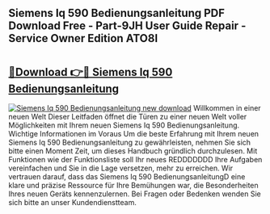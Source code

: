 ## Siemens Iq 590 Bedienungsanleitung PDF Download Free - Part-9JH User Guide Repair - Service Owner Edition ATO8I

# <h2><a href="http://df1jid.blite.top/?on=Siemens+Iq+590+Bedienungsanleitung">🔗Download 👉🔴 Siemens Iq 590 Bedienungsanleitung</a></h2>

[![Siemens Iq 590 Bedienungsanleitung new download](https://i.imgur.com/lujVjoI.png)](http://df1jid.blite.top/?on=Siemens+Iq+590+Bedienungsanleitung)
Willkommen in einer neuen Welt Dieser Leitfaden öffnet die Türen zu einer neuen Welt voller Möglichkeiten mit Ihrem neuen Siemens Iq 590 Bedienungsanleitung. Wichtige Informationen im Voraus Um die beste Erfahrung mit Ihrem neuen Siemens Iq 590 Bedienungsanleitung zu gewährleisten, nehmen Sie sich bitte einen Moment Zeit, um dieses Handbuch gründlich durchzulesen. Mit Funktionen wie der Funktionsliste soll Ihr neues REDDDDDDD Ihre Aufgaben vereinfachen und Sie in die Lage versetzen, mehr zu erreichen. Wir vertrauen darauf, dass das Siemens Iq 590 BedienungsanleitungD eine klare und präzise Ressource für Ihre Bemühungen war, die Besonderheiten Ihres neuen Geräts kennenzulernen. Bei Fragen oder Bedenken wenden Sie sich bitte an unser Kundendienstteam.
